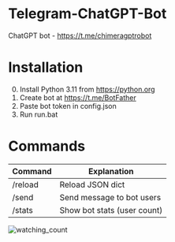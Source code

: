 # Telegram-ChatGPT-Bot
ChatGPT bot - https://t.me/chimeragptrobot

# Installation
0. Install Python 3.11 from https://python.org
1. Create bot at https://t.me/BotFather
2. Paste bot token in config.json
3. Run run.bat

# Commands

| Command | Explanation                 |
|---------|-----------------------------|
| /reload | Reload JSON dict            |
| /send   | Send message to bot users   |
| /stats  | Show bot stats (user count) |

<img src="https://komarev.com/ghpvc/?username=nichind-telegramchatgpt&color=brightgreen" alt="watching_count" />
